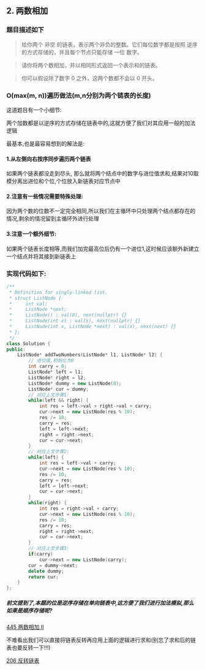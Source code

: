 ## 2. 两数相加

### 题目描述如下

> 给你两个 非空 的链表，表示两个非负的整数。它们每位数字都是按照 逆序 的方式存储的，并且每个节点只能存储 一位 数字。

> 请你将两个数相加，并以相同形式返回一个表示和的链表。

> 你可以假设除了数字 0 之外，这两个数都不会以 0 开头。

### O(max(m, n))遍历做法(m,n分别为两个链表的长度)

这道题目有一个小细节:

两个加数都是以逆序的方式存储在链表中的,这就方便了我们对其应用一般的加法逻辑

最基本,也是最容易想到的解法是:

#### 1.从左侧向右按序同步遍历两个链表

如果两个链表都没走到尽头, 那么就将两个结点中的数字与进位值求和,结果对10取模分离出进位和个位,个位放入新链表对应节点中

#### 2.注意有一些情况需要特殊处理:

因为两个数的位数不一定完全相同,所以我们在主循环中只处理两个结点都存在的情况,剩余的情况留到主循环外进行处理

#### 3.注意一个额外细节:

如果两个链表长度相等,而我们加完最高位后仍有一个进位1,这时候应该额外新建立一个结点并将其接到新链表上

### 实现代码如下:

```C++
/**
 * Definition for singly-linked list.
 * struct ListNode {
 *     int val;
 *     ListNode *next;
 *     ListNode() : val(0), next(nullptr) {}
 *     ListNode(int x) : val(x), next(nullptr) {}
 *     ListNode(int x, ListNode *next) : val(x), next(next) {}
 * };
 */
class Solution {
public:
    ListNode* addTwoNumbers(ListNode* l1, ListNode* l2) {
        // 进位值,初始化为0
        int carry = 0;
        ListNode* left = l1;
        ListNode* right = l2;
        ListNode* dummy = new ListNode(0);
        ListNode* cur = dummy;
        // 对应上文步骤1:
        while(left && right) {
            int res = left->val + right->val + carry;
            cur->next = new ListNode(res % 10);
            res /= 10;
            carry = res;
            left = left->next;
            right = right->next;
            cur = cur->next;
        }
        // 对应上文步骤2:
        while(left) {
            int res = left->val + carry;
            cur->next = new ListNode(res % 10);
            res /= 10;
            carry = res;
            left = left->next;
            cur = cur->next;
        }   
        while(right) {
            int res = right->val + carry;
            cur->next = new ListNode(res % 10);
            res /= 10;
            carry = res;
            right = right->next;
            cur = cur->next;
        } 
        // 对应上文步骤3:
        if(carry) 
            cur->next = new ListNode(carry);
        cur = dummy->next;
        delete dummy;
        return cur;
    }
};

```
##### 前文提到了,本题的位是逆序存储在单向链表中,这方便了我们进行加法模拟,那么如果是顺序存储呢?

[445 两数相加 II](https://leetcode.cn/problems/add-two-numbers-ii/description/)

不难看出我们可以直接将链表反转再应用上面的逻辑进行求和(别忘了求和后的链表也要反转一下!!!)

[206 反转链表](https://leetcode.cn/problems/reverse-linked-list/description/)
